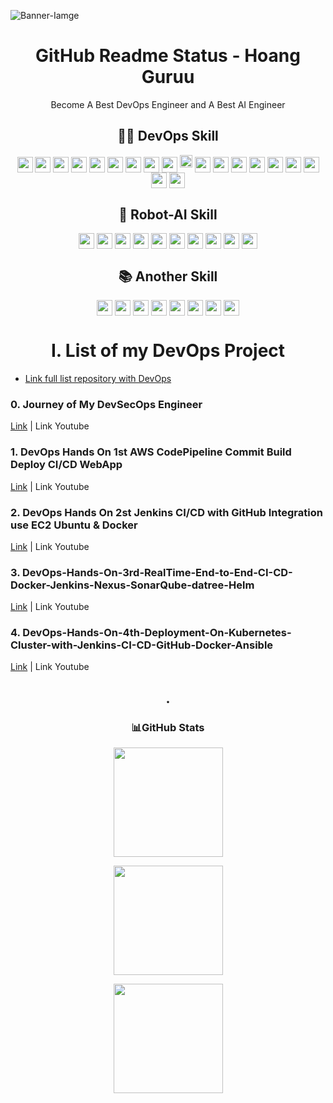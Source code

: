 ![Banner-Iamge](https://github.com/HoangGuruu/HoangGuruu/assets/111829092/89e0eefc-9456-4ff9-a5f3-7e1eaafb3379)
<p align="center">
 <h1 align="center">GitHub Readme Status - Hoang Guruu</h1>
 <p align="center">Become A Best DevOps Engineer and A Best AI Engineer </p>
</p>


<p align="center">
 <h2 align="center"> 🧑‍💻 DevOps Skill </h2>
</p>
<p align="center"> 
 <img height="25px" src="https://img.shields.io/badge/AWS-%23FF9900.svg?style=flat&logo=amazon-aws&logoColor=white" align="center" /> <img height="25px" src="https://img.shields.io/badge/azure-%230072C6.svg?style=flat&logo=azure-devops&logoColor=white" align="center" /> <img height="25px" src="https://img.shields.io/badge/Google%20Cloud-%234285F4.svg?style=flat&logo=google-cloud&logoColor=white" align="center" /> <img height="25px" src="https://img.shields.io/badge/DigitalOcean-%230167ff.svg?style=flat&logo=digitalOcean&logoColor=white" align="center" /> <img height="25px" src="https://img.shields.io/badge/docker-%230db7ed.svg?style=flat&logo=docker&logoColor=white" align="center" /> <img height="25px" src="https://img.shields.io/badge/kubernetes-%23326ce5.svg?style=flat&logo=kubernetes&logoColor=white" align="center" /> <img height="25px" src="https://img.shields.io/badge/terraform-%235835CC.svg?style=flat&logo=terraform&logoColor=white" align="center" /> <img height="25px" src="https://img.shields.io/badge/Gradle-02303A.svg?style=flat&logo=Gradle&logoColor=white" align="center" /> <img height="25px" src="https://img.shields.io/badge/ansible-%231A1918.svg?style=flat&logo=ansible&logoColor=white" align="center" /> <img height="20px" src="https://img.shields.io/badge/jenkins-%232C5263.svg?style=flat&logo=jenkins&logoColor=white" />  <img height="25px"     
src="https://img.shields.io/badge/python-3670A0?style=flat&logo=python&logoColor=ffdd54" align="center" /> <img height="25px" src="https://img.shields.io/badge/go-%2300ADD8.svg?style=flat&logo=go&logoColor=white" align="center" /> <img height="25px" src="https://img.shields.io/badge/Amazon%20DynamoDB-4053D6?style=flat&logo=Amazon%20DynamoDB&logoColor=white" align="center" /> <img height="25px" src="https://img.shields.io/badge/MongoDB-%234ea94b.svg?style=flat&logo=mongodb&logoColor=white" align="center" /> <img height="25px" src="https://img.shields.io/badge/mysql-%2300f.svg?style=flat&logo=mysql&logoColor=white" align="center" /> <img height="25px" src="https://img.shields.io/badge/node.js-6DA55F?style=flat&logo=node.js&logoColor=white" align="center" />  
 <img height="25px" src="https://img.shields.io/badge/Apache%20Maven-C71A36?style=flat&logo=Apache%20Maven&logoColor=white" align="center" /> <img height="25px" src="https://img.shields.io/badge/nginx-%23009639.svg?style=flat&logo=nginx&logoColor=white" align="center" /> <img height="25px" src="https://img.shields.io/badge/apache-%23D42029.svg?style=flat&logo=apache&logoColor=white" align="center" />
</p>

<p align="center">
 <h2 align="center"> 🤖 Robot-AI Skill</h2>
</p>
<p align="center"> 
 <img height="25px" src="https://img.shields.io/badge/Keras-%23D00000.svg?style=flat&logo=Keras&logoColor=white" align="center" /> <img height="25px" src="https://img.shields.io/badge/numpy-%23013243.svg?style=flat&logo=numpy&logoColor=white" align="center" /> <img height="25px" src="https://img.shields.io/badge/pandas-%23150458.svg?style=flat&logo=pandas&logoColor=white" align="center" /> <img height="25px" src="https://img.shields.io/badge/Plotly-%233F4F75.svg?style=flat&logo=plotly&logoColor=white" align="center" /> <img height="25px" src="https://img.shields.io/badge/PyTorch-%23EE4C2C.svg?style=flat&logo=PyTorch&logoColor=white" align="center" /> <img height="25px" src="https://img.shields.io/badge/scikit--learn-%23F7931E.svg?style=flat&logo=scikit-learn&logoColor=white" align="center" /> <img height="25px" src="https://img.shields.io/badge/SciPy-%230C55A5.svg?style=flat&logo=scipy&logoColor=%white" align="center" /> <img height="25px" src="https://img.shields.io/badge/TensorFlow-%23FF6F00.svg?style=flat&logo=TensorFlow&logoColor=white" align="center" /> <img height="25px" src="https://img.shields.io/badge/-RaspberryPi-C51A4A?style=flat&logo=Raspberry-Pi" align="center" /> <img height="25px" src="https://img.shields.io/badge/ros-%230A0FF9.svg?style=flat&logo=ros&logoColor=white" align="center" /> 
</p>

<p align="center">
 <h2 align="center"> 📚 Another Skill</h2>
</p>
<p align="center"> 
 <img height="25px" src="https://img.shields.io/badge/r-%23276DC3.svg?style=flat&logo=r&logoColor=white" align="center" /> <img height="25px" src="https://img.shields.io/badge/markdown-%23000000.svg?style=flat&logo=markdown&logoColor=white" align="center" /> <img height="25px" src="https://img.shields.io/badge/css3-%231572B6.svg?style=flat&logo=css3&logoColor=white" align="center" /> <img height="25px" src="https://img.shields.io/badge/javascript-%23323330.svg?style=flat&logo=javascript&logoColor=%23F7DF1E" align="center" /> <img height="25px" src="https://img.shields.io/badge/Flutter-%2302569B.svg?style=flat&logo=Flutter&logoColor=white" align="center" /> <img height="25px" src="https://img.shields.io/badge/Canva-%2300C4CC.svg?style=flat&logo=Canva&logoColor=white" align="center" /> <img height="25px" src="https://img.shields.io/badge/adobephotoshop-%2331A8FF.svg?style=flat&logo=adobephotoshop&logoColor=white" align="center" /> <img height="25px" src="https://img.shields.io/badge/adobeillustrator-%23FF9A00.svg?style=flat&logo=adobeillustrator&logoColor=white" align="center" />
</p>

<p align="center">
 <h1 align="center"> I. List of my DevOps Project </h1>
</p>

- [Link full list repository with DevOps](https://github.com/stars/HoangGuruu/lists/devops)
### 0. Journey of My DevSecOps Engineer
[Link](https://github.com/HoangGuruu/DevOps-My-Journey-to-become-a-Best-DevOps-Engineer.git) | Link Youtube
### 1. DevOps Hands On 1st AWS CodePipeline Commit Build Deploy CI/CD WebApp 
[Link](https://github.com/HoangGuruu/DevOps-Jenkins-CICD-with-GitHub-Integration-use-EC2-Ubuntu.git) | Link Youtube
### 2. DevOps Hands On 2st Jenkins CI/CD with GitHub Integration use EC2 Ubuntu & Docker
[Link](https://github.com/HoangGuruu/DevOps-Jenkins-CICD-with-GitHub-Integration-use-EC2-Ubuntu.git) | Link Youtube
### 3. DevOps-Hands-On-3rd-RealTime-End-to-End-CI-CD-Docker-Jenkins-Nexus-SonarQube-datree-Helm
[Link](https://github.com/HoangGuruu/DevOps-Hands-On-3rd-RealTime-End-to-End-CI-CD-Docker-Jenkins-Nexus-SonarQube-datree-Helm) | Link Youtube
### 4. DevOps-Hands-On-4th-Deployment-On-Kubernetes-Cluster-with-Jenkins-CI-CD-GitHub-Docker-Ansible
[Link](https://github.com/HoangGuruu/DevOps-Hands-On-4th-Deployment-On-Kubernetes-Cluster-with-Jenkins-CI-CD-GitHub-Docker-Ansible/blob/main/README.md) | Link Youtube


<p align="center">
 <h2 align="center">.</h2>
</p>

<p align="center">
 <h3 align="center"> 📊GitHub Stats </h3>
</p>

<p align="center"> 
 <img height="175px" src="https://github-readme-stats.vercel.app/api?username=HoangGuruu&theme=radical&hide_border=false&include_all_commits=false&count_private=false" align="center" />
</p>
<p align="center"> 
 <img height="175px" src="https://github-readme-streak-stats.herokuapp.com/?user=HoangGuruu&theme=radical&hide_border=false" align="center" /> 
</p>
<p align="center"> 
 <img height="175px" src="https://github-readme-stats.vercel.app/api/top-langs/?username=HoangGuruu&theme=radical&hide_border=false&include_all_commits=false&count_private=false&layout=compact" align="center" /> 
</p>
